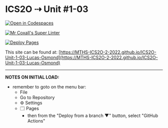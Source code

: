 # ICS2O ⇢ Unit #1-03

[![Open in Codespaces](https://classroom.github.com/assets/launch-codespace-f4981d0f882b2a3f0472912d15f9806d57e124e0fc890972558857b51b24a6f9.svg)](https://classroom.github.com/open-in-codespaces?assignment_repo_id=10133555)

[![Mr Coxall's Super Linter](https://github.com/MTHS-ICS2O-2-2022/ICS2O-Unit-1-03-Lucas-Osmond/workflows/Mr%20Coxall's%20Super%20Linter/badge.svg)](https://github.com/MTHS-ICS2O-2-2022/ICS2O-Unit-1-03-Lucas-Osmond/actions)

[![Deploy Pages](https://github.com/MTHS-ICS2O-2-2022/ICS2O-Unit-1-03-Lucas-Osmond/workflows/Deploy%20Pages/badge.svg)](https://github.com/MTHS-ICS2O-2-2022/ICS2O-Unit-1-03-Lucas-Osmond/actions)

This site can be found at: [https://MTHS-ICS2O-2-2022.github.io/ICS2O-Unit-1-03-Lucas-Osmond](https://MTHS-ICS2O-2-2022.github.io/ICS2O-Unit-1-03-Lucas-Osmond)

---

**NOTES ON INITIAL LOAD:**
- remember to goto on the menu bar:
  - File
  - Go to Repository
  - ⚙ Settings
  - 🗔 Pages
    - then from the "Deploy from a branch ▼" button, select "GitHub Actions"
